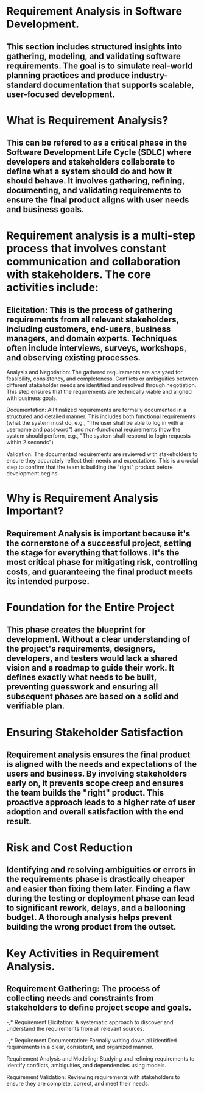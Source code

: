 # Requirement Analysis in Software Development.
## This section includes structured insights into gathering, modeling, and validating software requirements. The goal is to simulate real-world planning practices and produce industry-standard documentation that supports scalable, user-focused development.
# What is Requirement Analysis?
## This can be refered to as a critical phase in the Software Development Life Cycle (SDLC) where developers and stakeholders collaborate to define what a system should do and how it should behave. It involves gathering, refining, documenting, and validating requirements to ensure the final product aligns with user needs and business goals.
# Requirement analysis is a multi-step process that involves constant communication and collaboration with stakeholders. The core activities include:

   ## Elicitation: This is the process of gathering requirements from all relevant stakeholders, including customers, end-users, business managers, and domain experts. Techniques often include interviews, surveys, workshops, and observing existing processes.

Analysis and Negotiation: The gathered requirements are analyzed for feasibility, consistency, and completeness. Conflicts or ambiguities between different stakeholder needs are identified and resolved through negotiation. This step ensures that the requirements are technically viable and aligned with business goals.

Documentation: All finalized requirements are formally documented in a structured and detailed manner. This includes both functional requirements (what the system must do, e.g., "The user shall be able to log in with a username and password") and non-functional requirements (how the system should perform, e.g., "The system shall respond to login requests within 2 seconds")

Validation: The documented requirements are reviewed with stakeholders to ensure they accurately reflect their needs and expectations. This is a crucial step to confirm that the team is building the "right" product before development begins.

# Why is Requirement Analysis Important?

## Requirement Analysis is important because it's the cornerstone of a successful project, setting the stage for everything that follows. It's the most critical phase for mitigating risk, controlling costs, and guaranteeing the final product meets its intended purpose.

# Foundation for the Entire Project

## This phase creates the blueprint for development. Without a clear understanding of the project's requirements, designers, developers, and testers would lack a shared vision and a roadmap to guide their work. It defines exactly what needs to be built, preventing guesswork and ensuring all subsequent phases are based on a solid and verifiable plan.

# Ensuring Stakeholder Satisfaction

## Requirement analysis ensures the final product is aligned with the needs and expectations of the users and business. By involving stakeholders early on, it prevents scope creep and ensures the team builds the "right" product. This proactive approach leads to a higher rate of user adoption and overall satisfaction with the end result.

# Risk and Cost Reduction

## Identifying and resolving ambiguities or errors in the requirements phase is drastically cheaper and easier than fixing them later. Finding a flaw during the testing or deployment phase can lead to significant rework, delays, and a ballooning budget. A thorough analysis helps prevent building the wrong product from the outset.
# Key Activities in Requirement Analysis.

## Requirement Gathering: The process of collecting needs and constraints from stakeholders to define project scope and goals.

-,* Requirement Elicitation: A systematic approach to discover and understand the requirements from all relevant sources.

-,* Requirement Documentation: Formally writing down all identified requirements in a clear, consistent, and organized manner.

Requirement Analysis and Modeling: Studying and refining requirements to identify conflicts, ambiguities, and dependencies using models.

Requirement Validation: Reviewing requirements with stakeholders to ensure they are complete, correct, and meet their needs.
